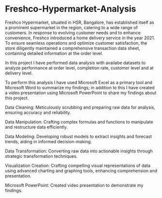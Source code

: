 # Freshco-Hypermarket-Analysis
Freshco Hypermarket, situated in HSR, Bangalore, has established itself as a prominent supermarket in the region, catering to a wide range of customers. In response to evolving customer needs and to enhance convenience, Freshco introduced a home delivery service in the year 2021. To ensure seamless operations and optimize customer satisfaction, the store diligently maintained a comprehensive transaction data sheet, containing detailed information at the order level.

In this project I have performed data analysis with availabe datasets to analyze performance at order level, completion rate, customer level and at delivery level. 

To perform this analysis I have used Microsoft Excel as a primary tool and Microsoft Word to summarize my findings; in addition to this I have created a video presentation using Microsoft PowerPoint to share my findings about this project. 

Data Cleaning: Meticulously scrubbing and preparing raw data for analysis, ensuring accuracy and reliability.

Data Manipulation: Crafting complex formulas and functions to manipulate and restructure data efficiently.

Data Modeling: Developing robust models to extract insights and forecast trends, aiding in informed decision-making.

Data Transformation: Converting raw data into actionable insights through strategic transformation techniques.

Visualization Creation: Crafting compelling visual representations of data using advanced charting and graphing tools, enhancing comprehension and presentation.

Microsoft PowerPoint: Created video presentation to demonstrate my findings.
